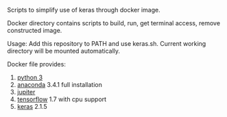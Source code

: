 Scripts to simplify use of keras through docker image.

Docker directory contains scripts to build, run, get terminal access, remove constructed image.

Usage:
Add this repository to PATH and use keras.sh.
Current working directory will be mounted automatically.

Docker file provides:
1. [python 3](https://www.python.org/download/releases/3.0/)
2. [anaconda](https://anaconda.org/anaconda/python) 3.4.1 full installation
3. [jupiter](http://jupyter.org/)
4. [tensorflow](https://www.tensorflow.org) 1.7 with cpu support
5. [keras](https://github.com/keras-team/keras) 2.1.5
